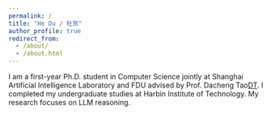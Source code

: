 ```yaml
---
permalink: /
title: "He Du / 杜贺"
author_profile: true
redirect_from: 
  - /about/
  - /about.html
---
```


I am a first-year Ph.D. student in Computer Science jointly at Shanghai Artificial Intelligence Laboratory and FDU advised by Prof. Dacheng Tao[DT](https://dr.ntu.edu.sg/cris/rp/rp02343). I completed my undergraduate studies at Harbin Institute of Technology. My research focuses on LLM reasoning.

